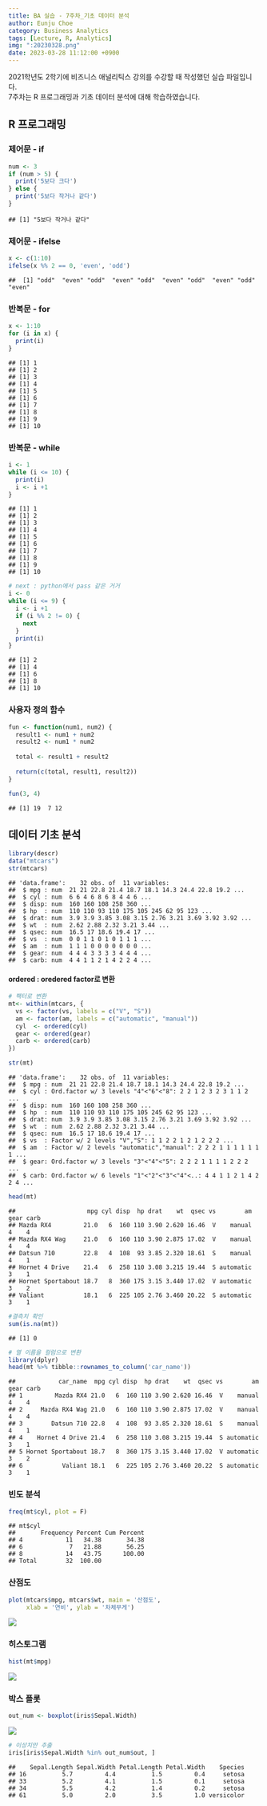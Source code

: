 ```yaml
---
title: BA 실습 - 7주차_기초 데이터 분석
author: Eunju Choe
category: Business Analytics
tags: [Lecture, R, Analytics]
img: ":20230328.png"
date: 2023-03-28 11:12:00 +0900
---
```


2021학년도 2학기에 비즈니스 애널리틱스 강의를 수강할 때 작성했던 실습
파일입니다.  
7주차는 R 프로그래밍과 기초 데이터 분석에 대해 학습하였습니다.

## R 프로그래밍

### 제어문 - if

``` r
num <- 3
if (num > 5) {
  print('5보다 크다')
} else {
  print('5보다 작거나 같다')
}
```

    ## [1] "5보다 작거나 같다"

### 제어문 - ifelse

``` r
x <- c(1:10)
ifelse(x %% 2 == 0, 'even', 'odd')
```

    ##  [1] "odd"  "even" "odd"  "even" "odd"  "even" "odd"  "even" "odd"  "even"

### 반복문 - for

``` r
x <- 1:10
for (i in x) {
  print(i)
}
```

    ## [1] 1
    ## [1] 2
    ## [1] 3
    ## [1] 4
    ## [1] 5
    ## [1] 6
    ## [1] 7
    ## [1] 8
    ## [1] 9
    ## [1] 10

### 반복문 - while

``` r
i <- 1
while (i <= 10) {
  print(i)
  i <- i +1
}
```

    ## [1] 1
    ## [1] 2
    ## [1] 3
    ## [1] 4
    ## [1] 5
    ## [1] 6
    ## [1] 7
    ## [1] 8
    ## [1] 9
    ## [1] 10

``` r
# next : python에서 pass 같은 거거
i <- 0
while (i <= 9) {
  i <- i +1
  if (i %% 2 != 0) {
    next
  }
  print(i)
}
```

    ## [1] 2
    ## [1] 4
    ## [1] 6
    ## [1] 8
    ## [1] 10

### 사용자 정의 함수

``` r
fun <- function(num1, num2) {
  result1 <- num1 + num2
  result2 <- num1 * num2
  
  total <- result1 + result2
  
  return(c(total, result1, result2))
}

fun(3, 4)
```

    ## [1] 19  7 12

## 데이터 기초 분석

``` r
library(descr)
data("mtcars")
str(mtcars) 
```

    ## 'data.frame':    32 obs. of  11 variables:
    ##  $ mpg : num  21 21 22.8 21.4 18.7 18.1 14.3 24.4 22.8 19.2 ...
    ##  $ cyl : num  6 6 4 6 8 6 8 4 4 6 ...
    ##  $ disp: num  160 160 108 258 360 ...
    ##  $ hp  : num  110 110 93 110 175 105 245 62 95 123 ...
    ##  $ drat: num  3.9 3.9 3.85 3.08 3.15 2.76 3.21 3.69 3.92 3.92 ...
    ##  $ wt  : num  2.62 2.88 2.32 3.21 3.44 ...
    ##  $ qsec: num  16.5 17 18.6 19.4 17 ...
    ##  $ vs  : num  0 0 1 1 0 1 0 1 1 1 ...
    ##  $ am  : num  1 1 1 0 0 0 0 0 0 0 ...
    ##  $ gear: num  4 4 4 3 3 3 3 4 4 4 ...
    ##  $ carb: num  4 4 1 1 2 1 4 2 2 4 ...

#### ordered : oredered factor로 변환

``` r
# 팩터로 변환
mt<- within(mtcars, {
  vs <- factor(vs, labels = c("V", "S"))
  am <- factor(am, labels = c("automatic", "manual"))
  cyl  <- ordered(cyl)
  gear <- ordered(gear)
  carb <- ordered(carb)
})

str(mt)
```

    ## 'data.frame':    32 obs. of  11 variables:
    ##  $ mpg : num  21 21 22.8 21.4 18.7 18.1 14.3 24.4 22.8 19.2 ...
    ##  $ cyl : Ord.factor w/ 3 levels "4"<"6"<"8": 2 2 1 2 3 2 3 1 1 2 ...
    ##  $ disp: num  160 160 108 258 360 ...
    ##  $ hp  : num  110 110 93 110 175 105 245 62 95 123 ...
    ##  $ drat: num  3.9 3.9 3.85 3.08 3.15 2.76 3.21 3.69 3.92 3.92 ...
    ##  $ wt  : num  2.62 2.88 2.32 3.21 3.44 ...
    ##  $ qsec: num  16.5 17 18.6 19.4 17 ...
    ##  $ vs  : Factor w/ 2 levels "V","S": 1 1 2 2 1 2 1 2 2 2 ...
    ##  $ am  : Factor w/ 2 levels "automatic","manual": 2 2 2 1 1 1 1 1 1 1 ...
    ##  $ gear: Ord.factor w/ 3 levels "3"<"4"<"5": 2 2 2 1 1 1 1 2 2 2 ...
    ##  $ carb: Ord.factor w/ 6 levels "1"<"2"<"3"<"4"<..: 4 4 1 1 2 1 4 2 2 4 ...

``` r
head(mt)
```

    ##                    mpg cyl disp  hp drat    wt  qsec vs        am gear carb
    ## Mazda RX4         21.0   6  160 110 3.90 2.620 16.46  V    manual    4    4
    ## Mazda RX4 Wag     21.0   6  160 110 3.90 2.875 17.02  V    manual    4    4
    ## Datsun 710        22.8   4  108  93 3.85 2.320 18.61  S    manual    4    1
    ## Hornet 4 Drive    21.4   6  258 110 3.08 3.215 19.44  S automatic    3    1
    ## Hornet Sportabout 18.7   8  360 175 3.15 3.440 17.02  V automatic    3    2
    ## Valiant           18.1   6  225 105 2.76 3.460 20.22  S automatic    3    1

``` r
#결측치 확인
sum(is.na(mt))  
```

    ## [1] 0

``` r
# 열 이름을 컬럼으로 변환
library(dplyr)
head(mt %>% tibble::rownames_to_column('car_name'))
```

    ##            car_name  mpg cyl disp  hp drat    wt  qsec vs        am gear carb
    ## 1         Mazda RX4 21.0   6  160 110 3.90 2.620 16.46  V    manual    4    4
    ## 2     Mazda RX4 Wag 21.0   6  160 110 3.90 2.875 17.02  V    manual    4    4
    ## 3        Datsun 710 22.8   4  108  93 3.85 2.320 18.61  S    manual    4    1
    ## 4    Hornet 4 Drive 21.4   6  258 110 3.08 3.215 19.44  S automatic    3    1
    ## 5 Hornet Sportabout 18.7   8  360 175 3.15 3.440 17.02  V automatic    3    2
    ## 6           Valiant 18.1   6  225 105 2.76 3.460 20.22  S automatic    3    1

### 빈도 분석

``` r
freq(mt$cyl, plot = F)
```

    ## mt$cyl 
    ##       Frequency Percent Cum Percent
    ## 4            11   34.38       34.38
    ## 6             7   21.88       56.25
    ## 8            14   43.75      100.00
    ## Total        32  100.00

### 산점도

``` r
plot(mtcars$mpg, mtcars$wt, main = '산점도',
     xlab = '연비', ylab = '차체무게')
```

![](https://eunju-choe.github.io/assets/img/posts/20230328-7/unnamed-chunk-10-1.png)<!-- -->

### 히스토그램

``` r
hist(mt$mpg)
```

![](https://eunju-choe.github.io/assets/img/posts/20230328-7/unnamed-chunk-11-1.png)<!-- -->

### 박스 플롯

``` r
out_num <- boxplot(iris$Sepal.Width)
```

![](https://eunju-choe.github.io/assets/img/posts/20230328-7/unnamed-chunk-12-1.png)<!-- -->

``` r
# 이상치만 추출
iris[iris$Sepal.Width %in% out_num$out, ]
```

    ##    Sepal.Length Sepal.Width Petal.Length Petal.Width    Species
    ## 16          5.7         4.4          1.5         0.4     setosa
    ## 33          5.2         4.1          1.5         0.1     setosa
    ## 34          5.5         4.2          1.4         0.2     setosa
    ## 61          5.0         2.0          3.5         1.0 versicolor
